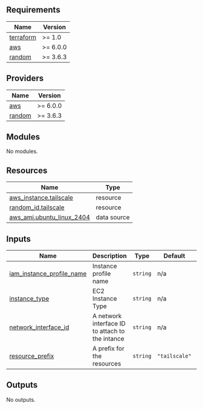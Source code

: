<!-- BEGINNING OF PRE-COMMIT-TERRAFORM DOCS HOOK -->
## Requirements

| Name | Version |
|------|---------|
| <a name="requirement_terraform"></a> [terraform](#requirement\_terraform) | >= 1.0 |
| <a name="requirement_aws"></a> [aws](#requirement\_aws) | >= 6.0.0 |
| <a name="requirement_random"></a> [random](#requirement\_random) | >= 3.6.3 |

## Providers

| Name | Version |
|------|---------|
| <a name="provider_aws"></a> [aws](#provider\_aws) | >= 6.0.0 |
| <a name="provider_random"></a> [random](#provider\_random) | >= 3.6.3 |

## Modules

No modules.

## Resources

| Name | Type |
|------|------|
| [aws_instance.tailscale](https://registry.terraform.io/providers/hashicorp/aws/latest/docs/resources/instance) | resource |
| [random_id.tailscale](https://registry.terraform.io/providers/hashicorp/random/latest/docs/resources/id) | resource |
| [aws_ami.ubuntu_linux_2404](https://registry.terraform.io/providers/hashicorp/aws/latest/docs/data-sources/ami) | data source |

## Inputs

| Name | Description | Type | Default | Required |
|------|-------------|------|---------|:--------:|
| <a name="input_iam_instance_profile_name"></a> [iam\_instance\_profile\_name](#input\_iam\_instance\_profile\_name) | Instance profile name | `string` | n/a | yes |
| <a name="input_instance_type"></a> [instance\_type](#input\_instance\_type) | EC2 Instance Type | `string` | n/a | yes |
| <a name="input_network_interface_id"></a> [network\_interface\_id](#input\_network\_interface\_id) | A network interface ID to attach to the intance | `string` | n/a | yes |
| <a name="input_resource_prefix"></a> [resource\_prefix](#input\_resource\_prefix) | A prefix for the resources | `string` | `"tailscale"` | no |

## Outputs

No outputs.
<!-- END OF PRE-COMMIT-TERRAFORM DOCS HOOK -->
